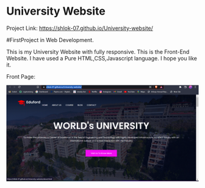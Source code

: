 # University Website

Project Link: https://shlok-07.github.io/University-website/

#FirstProject in Web Development.


This is my University Website with fully responsive.
This is the Front-End Website.
I have used a Pure HTML,CSS,Javascript language.
I hope you like it.

Front Page: 

![](uni.png)



